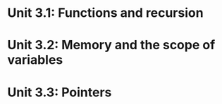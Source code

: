 # Unit 3.1: Functions and recursion

# Unit 3.2: Memory and the scope of variables

# Unit 3.3: Pointers